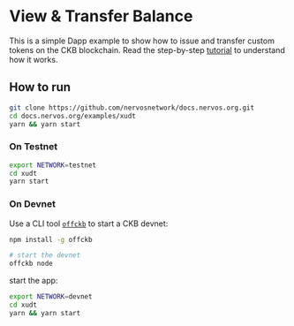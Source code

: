 # View & Transfer Balance

This is a simple Dapp example to show how to issue and transfer custom tokens on the CKB blockchain. Read the step-by-step [tutorial](https://docs.nervos.org/docs/docs/dapp-tutorials/create-token) to understand how it works.

## How to run

```sh
git clone https://github.com/nervosnetwork/docs.nervos.org.git
cd docs.nervos.org/examples/xudt
yarn && yarn start
```

### On Testnet

```sh
export NETWORK=testnet
cd xudt
yarn start 
```

### On Devnet

Use a CLI tool [`offckb`](https://github.com/RetricSu/offckb) to start a CKB devnet:

```sh
npm install -g offckb

# start the devnet
offckb node 
```

start the app:

```sh
export NETWORK=devnet
cd xudt
yarn && yarn start
```
